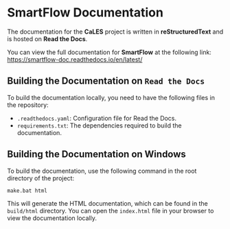 # SmartFlow Documentation

The documentation for the **CaLES** project is written in **reStructuredText** and is hosted on **Read the Docs**.

You can view the full documentation for **SmartFlow** at the following link: https://smartflow-doc.readthedocs.io/en/latest/

## Building the Documentation on `Read the Docs`

To build the documentation locally, you need to have the following files in the repository:

- `.readthedocs.yaml`: Configuration file for Read the Docs.
- `requirements.txt`: The dependencies required to build the documentation.

## Building the Documentation on Windows

To build the documentation, use the following command in the root directory of the project:

```
make.bat html
```

This will generate the HTML documentation, which can be found in the `build/html` directory. You can open the `index.html` file in your browser to view the documentation locally.
